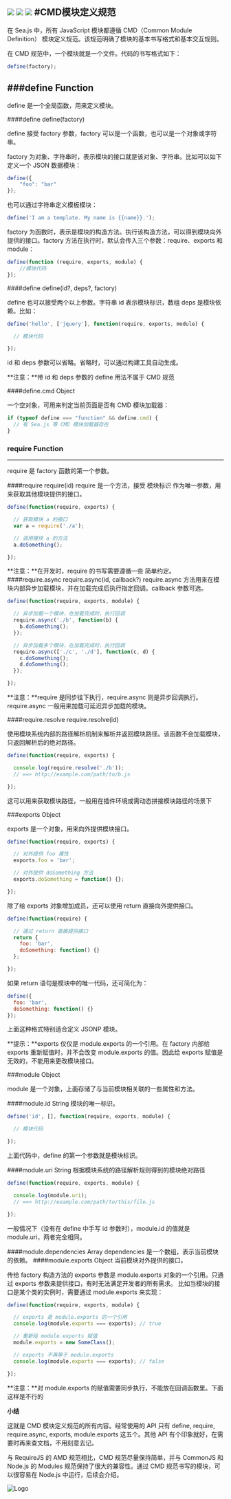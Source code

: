 ![](https://img.shields.io/wercker/ci/wercker/docs.svg)
![](https://img.shields.io/npm/l/express.svg)
![](https://img.shields.io/pypi/status/Django.svg)
#CMD模块定义规范
---
在 Sea.js 中，所有 JavaScript 模块都遵循 CMD（Common Module Definition） 模块定义规范。该规范明确了模块的基本书写格式和基本交互规则。

在 CMD 规范中，一个模块就是一个文件。代码的书写格式如下：

```js
define(factory);
```

###define Function
---
define 是一个全局函数，用来定义模块。

####define define(factory)

define 接受 factory 参数，factory 可以是一个函数，也可以是一个对象或字符串。

factory 为对象、字符串时，表示模块的接口就是该对象、字符串。比如可以如下定义一个 JSON 数据模块：

```js
define({
    "foo": "bar"
});

```

也可以通过字符串定义模板模块：

```js
define('I am a template. My name is {{name}}.');
```

factory 为函数时，表示是模块的构造方法。执行该构造方法，可以得到模块向外提供的接口。factory 方法在执行时，默认会传入三个参数：require、exports 和 module：

```js
define(function (require, exports, module) {
    //模块代码
});
```

####define define(id?, deps?, factory)

define 也可以接受两个以上参数。字符串 id 表示模块标识，数组 deps 是模块依赖。比如：

```js
define('hello', ['jquery'], function(require, exports, module) {

  // 模块代码

});
```

id 和 deps 参数可以省略。省略时，可以通过构建工具自动生成。

**注意：**带 id 和 deps 参数的 define 用法不属于 CMD 规范

####define.cmd Object

一个空对象，可用来判定当前页面是否有 CMD 模块加载器：

```js
if (typeof define === "function" && define.cmd) {
  // 有 Sea.js 等 CMD 模块加载器存在
}
```

### require Function
---
require 是 factory 函数的第一个参数。

####require require(id)
require 是一个方法，接受 模块标识 作为唯一参数，用来获取其他模块提供的接口。

```js
define(function(require, exports) {

  // 获取模块 a 的接口
  var a = require('./a');

  // 调用模块 a 的方法
  a.doSomething();

});
```

**注意：**在开发时，require 的书写需要遵循一些 简单约定。
####require.async require.async(id, callback?)
require.async 方法用来在模块内部异步加载模块，并在加载完成后执行指定回调。callback 参数可选。
```js
define(function(require, exports, module) {

  // 异步加载一个模块，在加载完成时，执行回调
  require.async('./b', function(b) {
    b.doSomething();
  });

  // 异步加载多个模块，在加载完成时，执行回调
  require.async(['./c', './d'], function(c, d) {
    c.doSomething();
    d.doSomething();
  });

});
```

**注意：**require 是同步往下执行，require.async 则是异步回调执行。require.async 一般用来加载可延迟异步加载的模块。

####require.resolve require.resolve(id)

使用模块系统内部的路径解析机制来解析并返回模块路径。该函数不会加载模块，只返回解析后的绝对路径。

```js
define(function(require, exports) {

  console.log(require.resolve('./b'));
  // ==> http://example.com/path/to/b.js

});
```

这可以用来获取模块路径，一般用在插件环境或需动态拼接模块路径的场景下

###exports Object

exports 是一个对象，用来向外提供模块接口。

```js
define(function(require, exports) {

  // 对外提供 foo 属性
  exports.foo = 'bar';

  // 对外提供 doSomething 方法
  exports.doSomething = function() {};

});
```

除了给 exports 对象增加成员，还可以使用 return 直接向外提供接口。

```js
define(function(require) {

  // 通过 return 直接提供接口
  return {
    foo: 'bar',
    doSomething: function() {}
  };

});
```

如果 return 语句是模块中的唯一代码，还可简化为：

```js
define({
  foo: 'bar',
  doSomething: function() {}
});
```

上面这种格式特别适合定义 JSONP 模块。

**提示：**exports 仅仅是 module.exports 的一个引用。在 factory 内部给 exports 重新赋值时，并不会改变 module.exports 的值。因此给 exports 赋值是无效的，不能用来更改模块接口。


###module Object

module 是一个对象，上面存储了与当前模块相关联的一些属性和方法。

####module.id String
模块的唯一标识。

```js
define('id', [], function(require, exports, module) {

  // 模块代码

});
```

上面代码中，define 的第一个参数就是模块标识。

####module.uri String
根据模块系统的路径解析规则得到的模块绝对路径

```js
define(function(require, exports, module) {

  console.log(module.uri); 
  // ==> http://example.com/path/to/this/file.js

});
```

一般情况下（没有在 define 中手写 id 参数时），module.id 的值就是 module.uri，两者完全相同。


####module.dependencies Array
dependencies 是一个数组，表示当前模块的依赖。
####module.exports Object
当前模块对外提供的接口。

传给 factory 构造方法的 exports 参数是 module.exports 对象的一个引用。只通过 exports 参数来提供接口，有时无法满足开发者的所有需求。 比如当模块的接口是某个类的实例时，需要通过 module.exports 来实现：

```js
define(function(require, exports, module) {

  // exports 是 module.exports 的一个引用
  console.log(module.exports === exports); // true

  // 重新给 module.exports 赋值
  module.exports = new SomeClass();

  // exports 不再等于 module.exports
  console.log(module.exports === exports); // false

});
```

**注意：**对 module.exports 的赋值需要同步执行，不能放在回调函数里。下面这样是不行的

**小结** 

这就是 CMD 模块定义规范的所有内容。经常使用的 API 只有 define, require, require.async, exports, module.exports 这五个。其他 API 有个印象就好，在需要时再来查文档，不用刻意去记。

与 RequireJS 的 AMD 规范相比，CMD 规范尽量保持简单，并与 CommonJS 和 Node.js 的 Modules 规范保持了很大的兼容性。通过 CMD 规范书写的模块，可以很容易在 Node.js 中运行，后续会介绍。


![Logo](http://alihanniba.github.io/alihanniba.png)




















